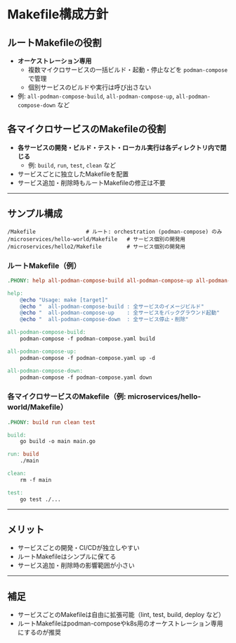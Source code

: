 # Makefile構成方針

## ルートMakefileの役割
- **オーケストレーション専用**
    - 複数マイクロサービスの一括ビルド・起動・停止などを `podman-compose` で管理
    - 個別サービスのビルドや実行は呼び出さない
- 例: `all-podman-compose-build`, `all-podman-compose-up`, `all-podman-compose-down` など

## 各マイクロサービスのMakefileの役割
- **各サービスの開発・ビルド・テスト・ローカル実行は各ディレクトリ内で閉じる**
    - 例: `build`, `run`, `test`, `clean` など
- サービスごとに独立したMakefileを配置
- サービス追加・削除時もルートMakefileの修正は不要

---

## サンプル構成

```
/Makefile                # ルート: orchestration (podman-compose) のみ
/microservices/hello-world/Makefile   # サービス個別の開発用
/microservices/hello2/Makefile        # サービス個別の開発用
```

### ルートMakefile（例）
```makefile
.PHONY: help all-podman-compose-build all-podman-compose-up all-podman-compose-down

help:
	@echo "Usage: make [target]"
	@echo "  all-podman-compose-build : 全サービスのイメージビルド"
	@echo "  all-podman-compose-up    : 全サービスをバックグラウンド起動"
	@echo "  all-podman-compose-down  : 全サービス停止・削除"

all-podman-compose-build:
	podman-compose -f podman-compose.yaml build

all-podman-compose-up:
	podman-compose -f podman-compose.yaml up -d

all-podman-compose-down:
	podman-compose -f podman-compose.yaml down
```

### 各マイクロサービスのMakefile（例: microservices/hello-world/Makefile）
```makefile
.PHONY: build run clean test

build:
	go build -o main main.go

run: build
	./main

clean:
	rm -f main

test:
	go test ./...
```

---

## メリット
- サービスごとの開発・CI/CDが独立しやすい
- ルートMakefileはシンプルに保てる
- サービス追加・削除時の影響範囲が小さい

---

## 補足
- サービスごとのMakefileは自由に拡張可能（lint, test, build, deploy など）
- ルートMakefileはpodman-composeやk8s用のオーケストレーション専用にするのが推奨
